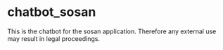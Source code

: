 # chatbot_sosan
This is the chatbot for the sosan application. Therefore any external use may result in legal proceedings.
